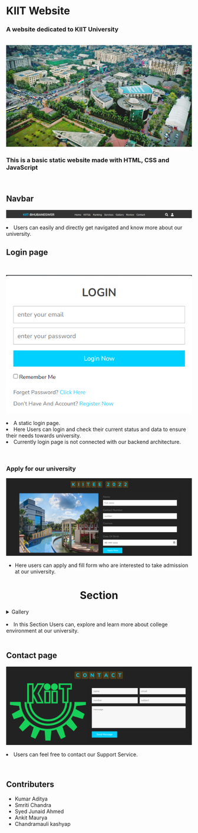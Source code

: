 # KIIT Website

### A website dedicated to KIIT University
<br>

<img src="./images/banner2.jpg">

### This is a basic static website made with HTML, CSS and JavaScript

<br>

## Navbar 

<p>
<img src="./images/navbar.png">
<li>Users can easily and directly get navigated and know more about our university.
</li>
</p>

## Login page
<br>
<p>
<img src="./images/login.png">
<li>
A static login page.
</li>
<li>
Here Users can login and check their current status and data to ensure their needs towards university.
</li>

<li> Currently login page is not connected with our backend architecture.
</li>
</p>
<br>

### Apply for our university

<img src="./images/Apply.png">

- Here users can apply and fill form who are interested to take admission at our university.

<h1 align="center" >Section</h1>

<details>
<summary> Gallery </summary>
<p>
<img src="./images/g-1.jpg">
<img src="./images/g-2.jpg">
<img src="./images/g-8.jpg">
<img src="./images/g-9.jpg">
<img src="./images/sports1.jpg">
<img src="./images/sports2.jpg">

</p>
</details>
<br>
<li>
In this Section Users can, explore and learn more about college environment at our university.
</li>

<br>

## Contact page
<p>
<img src="./images/contact.png">
<li>
Users can feel free to contact our Support Service.
</li>
</p>
<br>

## Contributers
<ul>
<li>Kumar Aditya</li>
<li>Smriti Chandra</li>
<li>Syed Junaid Ahmed</li>
<li>Ankit Maurya</li>
<li>Chandramauli kashyap</li>
</ul>